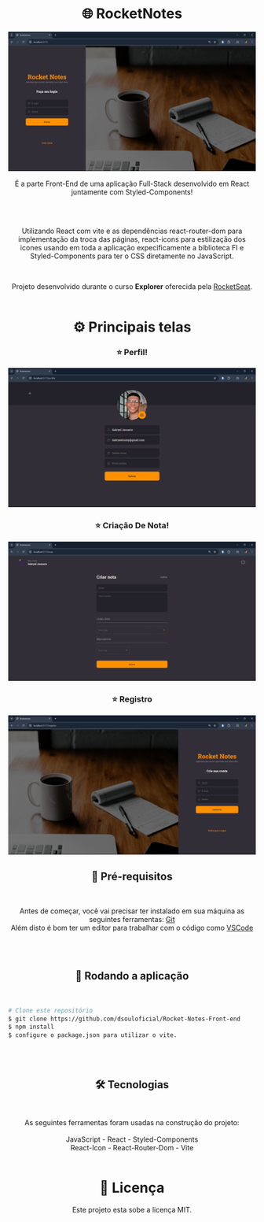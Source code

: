 <h1 align="center">🌐 RocketNotes</h1>

![image](./src/assets/image.png)



<p align="center">É a parte Front-End de uma aplicação Full-Stack desenvolvido em React juntamente com Styled-Components!</p>
<br/>
<br/>
<p align="center">Utilizando React com vite e as dependências react-router-dom para implementação da troca das páginas, react-icons para estilização dos icones usando em toda a aplicação expecificamente a biblioteca FI e Styled-Components para ter o CSS diretamente no JavaScript. </p>
<br/>

<p align="center">Projeto desenvolvido durante o curso <strong>Explorer</strong> oferecida pela <a href="https://app.rocketseat.com.br/">RocketSeat</a>.<br/>
<br/>



<h1 align="center">⚙️ Principais telas</h1>


<h3 align="center">⭐ Perfil!</h3>

<p align="center">
  <img width="700px" src="./src/assets/image1.png">
</p>

<h3 align="center">⭐ Criação De Nota!</h3>
<p align="center">
  <img width="700px" src="./src/assets/image4.png">
</p>

<h3 align="center">⭐ Registro</h3>
<p align="center">
  <img width="700px" src="./src/assets/image2.png">
</p>


<h2 align="center">🧱 Pré-requisitos</h2>
<br/>

<p align="center">Antes de começar, você vai precisar ter instalado em sua máquina as seguintes ferramentas: <a href="https://git-scm.com">Git</a><br/>
Além disto é bom ter um editor para trabalhar com o código como <a href="https://code.visualstudio.com/">VSCode</a></p>
<br/>
<br/>
<h2 align="center">🎲 Rodando a aplicação</h2>
<br/>

<p align="center">

```bash
# Clone este repositório
$ git clone https://github.com/dsouloficial/Rocket-Notes-Front-end
$ npm install 
$ configure o package.json para utilizar o vite.

```
</p>
<br/>
<br/>

<h2 align="center">🛠 Tecnologias</h2>
<br/>

<p align="center">As seguintes ferramentas foram usadas na construção do projeto:<br/>
<br/>  
JavaScript - React - Styled-Components
<br/>
React-Icon - React-Router-Dom - Vite
<br/>
<br/>

<h1 align="center">📝 Licença</h1>

<p align="center">Este projeto esta sobe a licença MIT.</p>



